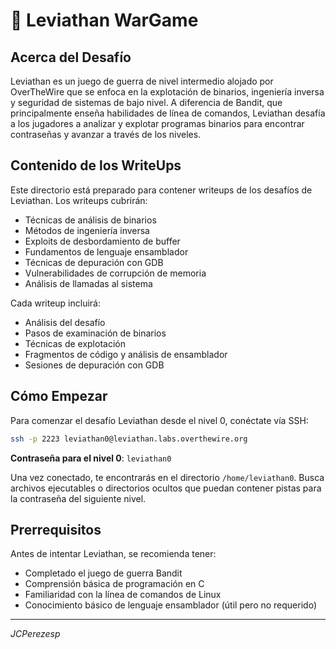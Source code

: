 # 🐉 Leviathan WarGame

## Acerca del Desafío

Leviathan es un juego de guerra de nivel intermedio alojado por OverTheWire que se enfoca en la explotación de binarios, ingeniería inversa y seguridad de sistemas de bajo nivel. A diferencia de Bandit, que principalmente enseña habilidades de línea de comandos, Leviathan desafía a los jugadores a analizar y explotar programas binarios para encontrar contraseñas y avanzar a través de los niveles.

## Contenido de los WriteUps

Este directorio está preparado para contener writeups de los desafíos de Leviathan. Los writeups cubrirán:

- Técnicas de análisis de binarios
- Métodos de ingeniería inversa
- Exploits de desbordamiento de buffer
- Fundamentos de lenguaje ensamblador
- Técnicas de depuración con GDB
- Vulnerabilidades de corrupción de memoria
- Análisis de llamadas al sistema

Cada writeup incluirá:
- Análisis del desafío
- Pasos de examinación de binarios
- Técnicas de explotación
- Fragmentos de código y análisis de ensamblador
- Sesiones de depuración con GDB

## Cómo Empezar

Para comenzar el desafío Leviathan desde el nivel 0, conéctate vía SSH:

```bash
ssh -p 2223 leviathan0@leviathan.labs.overthewire.org
```

**Contraseña para el nivel 0**: `leviathan0`

Una vez conectado, te encontrarás en el directorio `/home/leviathan0`. Busca archivos ejecutables o directorios ocultos que puedan contener pistas para la contraseña del siguiente nivel.

## Prerrequisitos

Antes de intentar Leviathan, se recomienda tener:
- Completado el juego de guerra Bandit
- Comprensión básica de programación en C
- Familiaridad con la línea de comandos de Linux
- Conocimiento básico de lenguaje ensamblador (útil pero no requerido)


---

_JCPerezesp_